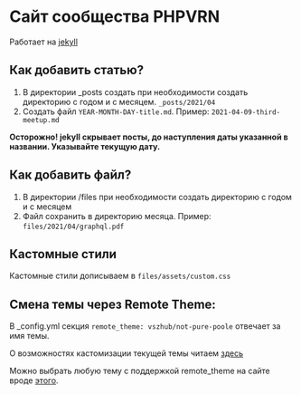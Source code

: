 # Сайт сообщества PHPVRN 

Работает на [jekyll](https://jekyllrb.com/docs/)

## Как добавить статью?

1. В директории _posts создать при необходимости создать директорию с годом и с месяцем. `_posts/2021/04`
1. Создать файл `YEAR-MONTH-DAY-title.md`. Пример: `2021-04-09-third-meetup.md`

**Осторожно! jekyll скрывает посты, до наступления даты указанной в названии. Указывайте текущую дату.**

## Как добавить файл?

1. В директории /files при необходимости создать директорию с годом и с месяцем
1. Файл сохранить в директорию месяца. Пример: `files/2021/04/graphql.pdf`

## Кастомные стили

Кастомные стили дописываем в `files/assets/custom.css`

## Смена темы через Remote Theme: 

В _config.yml секция `remote_theme: vszhub/not-pure-poole` отвечает за имя темы.

О возможностях кастомизации текущей темы читаем [здесь](https://github.com/vszhub/not-pure-poole)

Можно выбрать любую тему с поддержкой remote_theme на сайте вроде [этого](http://jekyllthemes.org/). 

